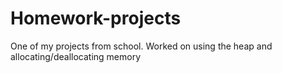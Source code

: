 # Homework-projects
One of my projects from school. Worked on using the heap and allocating/deallocating memory 
